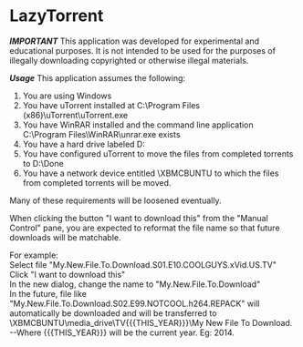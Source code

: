 LazyTorrent
===========

***IMPORTANT***
This application was developed for experimental and educational purposes.  It is not intended to be used for the purposes of illegally downloading copyrighted or otherwise illegal materials. 

***Usage***
This application assumes the following: 

1) You are using Windows  
2) You have uTorrent installed at C:\Program Files (x86)\uTorrent\uTorrent.exe  
3) You have WinRAR installed and the command line application C:\Program Files\WinRAR\unrar.exe exists  
4) You have a hard drive labeled D:   
5) You have configured uTorrent to move the files from completed torrents to D:\Done  
6) You have a network device entitled \\XBMCBUNTU to which the files from completed torrents will be moved.   

Many of these requirements will be loosened eventually.  

When clicking the button "I want to download this" from the "Manual Control" pane, you are expected to reformat the file name so that future downloads will be matchable.   

For example:   
Select file "My.New.File.To.Download.S01.E10.COOLGUYS.xVid.US.TV"  
Click "I want to download this"  
In the new dialog, change the name to "My.New.File.To.Download"   
In the future, file like "My.New.File.To.Download.S02.E99.NOTCOOL.h264.REPACK" will automatically be downloaded and will be 
transferred to \\XBMCBUNTU\media_drive\TV\{{{THIS_YEAR}}}\My New File To Download.  
--Where {{{THIS_YEAR}}} will be the current year.  Eg: 2014.  

